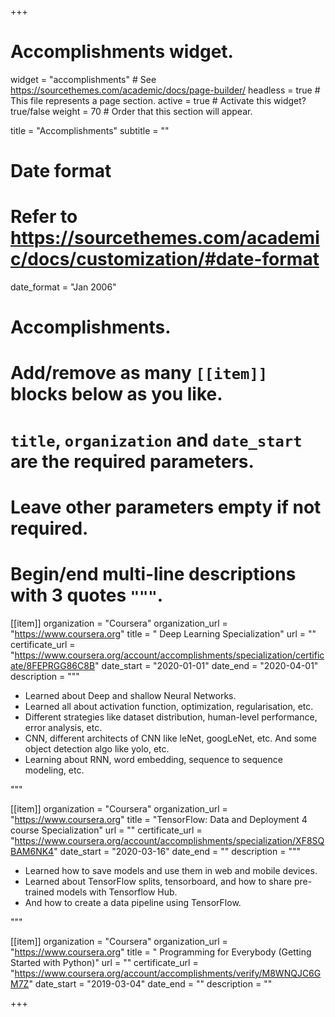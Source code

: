 +++
# Accomplishments widget.
widget = "accomplishments"  # See https://sourcethemes.com/academic/docs/page-builder/
headless = true  # This file represents a page section.
active = true  # Activate this widget? true/false
weight = 70  # Order that this section will appear.

title = "Accomplish&shy;ments"
subtitle = ""

# Date format
#   Refer to https://sourcethemes.com/academic/docs/customization/#date-format
date_format = "Jan 2006"

# Accomplishments.
#   Add/remove as many `[[item]]` blocks below as you like.
#   `title`, `organization` and `date_start` are the required parameters.
#   Leave other parameters empty if not required.
#   Begin/end multi-line descriptions with 3 quotes `"""`.

[[item]]
  organization = "Coursera"
  organization_url = "https://www.coursera.org"
  title = " Deep Learning Specialization"
  url = ""
  certificate_url = "https://www.coursera.org/account/accomplishments/specialization/certificate/8FEPRGG86C8B"
  date_start = "2020-01-01"
  date_end = "2020-04-01"
  description = """
  * Learned about Deep and shallow Neural Networks.
  * Learned all about activation function, optimization, regularisation, etc.
  * Different strategies like dataset distribution, human-level performance, error
  analysis, etc.
  * CNN, different architects of CNN like leNet, googLeNet, etc. And some
  object detection algo like yolo, etc.
  * Learning about RNN, word embedding, sequence to sequence modeling,
  etc.

  """

[[item]]
  organization = "Coursera"
  organization_url = "https://www.coursera.org"
  title = "TensorFlow: Data and Deployment 4 course Specialization"
  url = ""
  certificate_url = "https://www.coursera.org/account/accomplishments/specialization/XF8SQBAM6NK4"
  date_start = "2020-03-16"
  date_end = ""
  description = """
  * Learned how to save models and use them in web and mobile devices.
  * Learned about TensorFlow splits, tensorboard, and how to share pre-trained
  models with Tensorflow Hub.
  * And how to create a data pipeline using TensorFlow.

  """
  
[[item]]
  organization = "Coursera"
  organization_url = "https://www.coursera.org"
  title = " Programming for Everybody (Getting Started with Python)"
  url = ""
  certificate_url = "https://www.coursera.org/account/accomplishments/verify/M8WNQJC6GM7Z"
  date_start = "2019-03-04"
  date_end = ""
  description = ""

+++
